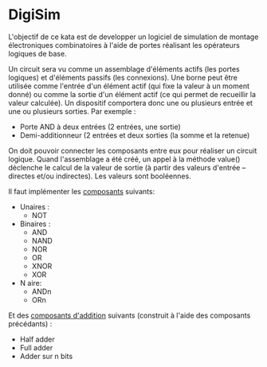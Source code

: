 # DigiSim

L'objectif de ce kata est de developper un logiciel de simulation de montage électroniques combinatoires à l'aide de portes réalisant les opérateurs logiques de base.

Un circuit sera vu comme un assemblage d'éléments actifs (les portes logiques) et d'éléments passifs (les connexions). Une borne peut être utilisée comme l'entrée d'un élément actif (qui fixe la valeur à un moment donné) ou comme la sortie d'un élément actif (ce qui permet de recueillir la valeur calculée).
Un dispositif comportera donc une ou plusieurs entrée et une ou plusieurs sorties. Par exemple :

- Porte AND à deux entrées (2 entrées, une sortie)
- Demi-additionneur (2 entrées et deux sorties (la somme et la retenue)

On doit pouvoir connecter les composants entre eux pour réaliser un circuit logique.
Quand l'assemblage a été créé, un appel à la méthode value() déclenche le calcul de la valeur de sortie (à partir des valeurs d'entrée – directes et/ou indirectes). Les valeurs sont booléennes.

Il faut implémenter les [composants](https://en.wikipedia.org/wiki/Logic_gate) suivants:

- Unaires :
  - NOT
- Binaires :
  - AND
  - NAND
  - NOR
  - OR
  - XNOR
  - XOR
- N aire:
  - ANDn
  - ORn

Et des [composants d'addition](https://en.wikipedia.org/wiki/Adder_(electronics)) suivants (construit à l'aide des composants précédants) :

- Half adder
- Full adder
- Adder sur n bits
